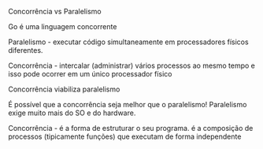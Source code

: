 Concorrência vs Paralelismo

Go é uma linguagem concorrente

Paralelismo - executar código simultaneamente em processadores físicos diferentes.

Concorrência - intercalar (administrar) vários processos ao mesmo tempo e isso pode ocorrer em um único processador físico

Concorrência viabiliza paralelismo

É possível que a concorrência seja melhor que o paralelismo!
Paralelismo exige muito mais do SO e do hardware.

Concorrência - é a forma de estruturar o seu programa.
é a composição de processos (tipicamente funções) que executam de forma independente